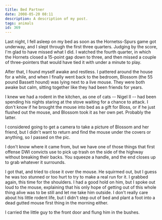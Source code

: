 ```yaml
---
title: Bed Partner
date: 2008-05-20 08:11
description: A description of my post.
tags: animals
id: 369
---
```

Last night, I fell asleep on my bed as soon as the Hornetss-Spurs game got underway, and I slept through the first three quarters.  Judging by the score, I'm glad to have missed what I did.  I watched the fourth quarter, in which the Hornets closed a 15-point gap down to three, and then missed a couple of three-pointers that would have tied it with under a minute to play.  

After that, I found myself awake and restless.  I pattered around the house for a while, and when I finally went back to the bedroom, Blossom (the 55 pound Bassett hound) was lying next to a live mouse.  They were both awake but calm, sitting together like they had been friends for years.

I knew we had a rodent in the kitchen, as one of cats -- Nigel II -- had been spending his nights staring at the stove waiting for a chance to attack.  I don't know if he brought the mouse into bed as a gift for Bloss, or if he just flushed out the mouse, and Blossom took it as her own pet.  Probably the latter. 

I considered going to get a camera to take a picture of Blossom and her friend, but I didn't want to return and find the mouse under the covers or anything, so I passed on the pic.

I don't know where it came from, but we have one of those things that first offense DWI convicts use to pick up trash on the side of the highway without breaking their backs.  You squeeze a handle, and the end closes up to grab whatever it surrounds.

I got that, and tried to close it over the mouse.  He squirmed out, but I guess he was too stunned or too hurt to try to make a real run for it.  I grabbed again, this time for the shoulders.  I had a good hold on him, but I spoke out loud to the mouse, explaining that his only hope of getting out of this whole thing alive was to be still and let me take him outside.  I don't really care about his little rodent life, but I didn't step out of bed and plant a foot into a dead gutted mouse first thing in the morning either.

I carried the little guy to the front door and flung him in the bushes.